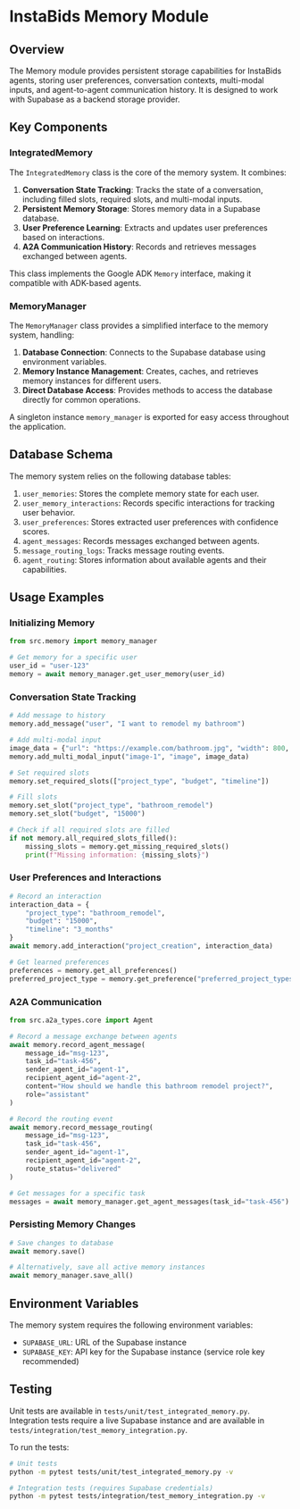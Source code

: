 # InstaBids Memory Module

## Overview

The Memory module provides persistent storage capabilities for InstaBids agents, storing user preferences, conversation contexts, multi-modal inputs, and agent-to-agent communication history. It is designed to work with Supabase as a backend storage provider.

## Key Components

### IntegratedMemory

The `IntegratedMemory` class is the core of the memory system. It combines:

1. **Conversation State Tracking**: Tracks the state of a conversation, including filled slots, required slots, and multi-modal inputs.
2. **Persistent Memory Storage**: Stores memory data in a Supabase database.
3. **User Preference Learning**: Extracts and updates user preferences based on interactions.
4. **A2A Communication History**: Records and retrieves messages exchanged between agents.

This class implements the Google ADK `Memory` interface, making it compatible with ADK-based agents.

### MemoryManager

The `MemoryManager` class provides a simplified interface to the memory system, handling:

1. **Database Connection**: Connects to the Supabase database using environment variables.
2. **Memory Instance Management**: Creates, caches, and retrieves memory instances for different users.
3. **Direct Database Access**: Provides methods to access the database directly for common operations.

A singleton instance `memory_manager` is exported for easy access throughout the application.

## Database Schema

The memory system relies on the following database tables:

1. `user_memories`: Stores the complete memory state for each user.
2. `user_memory_interactions`: Records specific interactions for tracking user behavior.
3. `user_preferences`: Stores extracted user preferences with confidence scores.
4. `agent_messages`: Records messages exchanged between agents.
5. `message_routing_logs`: Tracks message routing events.
6. `agent_routing`: Stores information about available agents and their capabilities.

## Usage Examples

### Initializing Memory

```python
from src.memory import memory_manager

# Get memory for a specific user
user_id = "user-123"
memory = await memory_manager.get_user_memory(user_id)
```

### Conversation State Tracking

```python
# Add message to history
memory.add_message("user", "I want to remodel my bathroom")

# Add multi-modal input
image_data = {"url": "https://example.com/bathroom.jpg", "width": 800, "height": 600}
memory.add_multi_modal_input("image-1", "image", image_data)

# Set required slots
memory.set_required_slots(["project_type", "budget", "timeline"])

# Fill slots
memory.set_slot("project_type", "bathroom_remodel")
memory.set_slot("budget", "15000")

# Check if all required slots are filled
if not memory.all_required_slots_filled():
    missing_slots = memory.get_missing_required_slots()
    print(f"Missing information: {missing_slots}")
```

### User Preferences and Interactions

```python
# Record an interaction
interaction_data = {
    "project_type": "bathroom_remodel",
    "budget": "15000",
    "timeline": "3_months"
}
await memory.add_interaction("project_creation", interaction_data)

# Get learned preferences
preferences = memory.get_all_preferences()
preferred_project_type = memory.get_preference("preferred_project_types")
```

### A2A Communication

```python
from src.a2a_types.core import Agent

# Record a message exchange between agents
await memory.record_agent_message(
    message_id="msg-123",
    task_id="task-456",
    sender_agent_id="agent-1",
    recipient_agent_id="agent-2",
    content="How should we handle this bathroom remodel project?",
    role="assistant"
)

# Record the routing event
await memory.record_message_routing(
    message_id="msg-123",
    task_id="task-456",
    sender_agent_id="agent-1",
    recipient_agent_id="agent-2",
    route_status="delivered"
)

# Get messages for a specific task
messages = await memory_manager.get_agent_messages(task_id="task-456")
```

### Persisting Memory Changes

```python
# Save changes to database
await memory.save()

# Alternatively, save all active memory instances
await memory_manager.save_all()
```

## Environment Variables

The memory system requires the following environment variables:

- `SUPABASE_URL`: URL of the Supabase instance
- `SUPABASE_KEY`: API key for the Supabase instance (service role key recommended)

## Testing

Unit tests are available in `tests/unit/test_integrated_memory.py`. Integration tests require a live Supabase instance and are available in `tests/integration/test_memory_integration.py`.

To run the tests:

```bash
# Unit tests
python -m pytest tests/unit/test_integrated_memory.py -v

# Integration tests (requires Supabase credentials)
python -m pytest tests/integration/test_memory_integration.py -v
```
